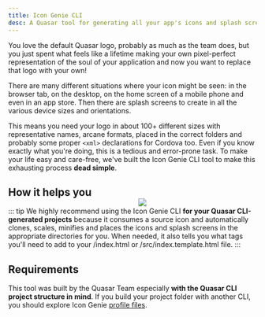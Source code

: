 ```yaml
---
title: Icon Genie CLI
desc: A Quasar tool for generating all your app's icons and splash screens in 100+ formats.
---
```


You love the default Quasar logo, probably as much as the team does, but you just spent what feels like a lifetime making your own pixel-perfect representation of the soul of your application and now you want to replace that logo with your own!

There are many different situations where your icon might be seen: in the browser tab, on the desktop, on the home screen of a mobile phone and even in an app store. Then there are splash screens to create in all the various device sizes and orientations.

This means you need your logo in about 100+ different sizes with representative names, arcane formats, placed in the correct folders and probably some proper `<xml>` declarations for Cordova too. Even if you know exactly what you're doing, this is a tedious and error-prone task. To make your life easy and care-free, we've built the Icon Genie CLI tool to make this exhausting process **dead simple**.

<img src="https://cdn.quasar.dev/img/iconfactory.png" style="float:right;max-width:15%;min-width:240px;padding-top:40px" />

## How it helps you

::: tip
We highly recommend using the Icon Genie CLI **for your Quasar CLI-generated projects** because it consumes a source icon and automatically clones, scales, minifies and places the icons and splash screens in the appropriate directories for you. When needed, it also tells you what tags you'll need to add to your /index.html or /src/index.template.html file.
:::

## Requirements

This tool was built by the Quasar Team especially **with the Quasar CLI project structure in mind**. If you build your project folder with another CLI, you should explore Icon Genie [profile files](/icongenie/profile-files).
